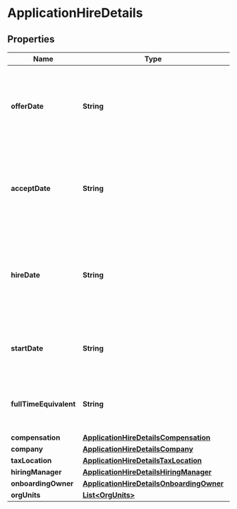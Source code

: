 

# ApplicationHireDetails



## Properties

| Name | Type | Description | Notes |
|------------ | ------------- | ------------- | -------------|
|**offerDate** | **String** | The date on which the offer was presented to a candidate for the specified application Must not be before 1/1/1881 or after 12/31/2199  |  [optional] |
|**acceptDate** | **String** | The date on which the offer was accepted by a candidate for the specified application Must not be before 1/1/1881 or after 12/31/2199  |  [optional] |
|**hireDate** | **String** | The date on which the candidate is hired for the opportunity associated with the specified application Must not be before 1/1/1881 or after 12/31/2199  |  [optional] |
|**startDate** | **String** | The date on which the candidate is set to start working Must not be before 1/1/1881 or after 12/31/2199  |  [optional] |
|**fullTimeEquivalent** | **String** | The full time equivalent of the hire (decimal) Must be greater than 0 and no more than 9999999999.9999 |  [optional] |
|**compensation** | [**ApplicationHireDetailsCompensation**](ApplicationHireDetailsCompensation.md) |  |  [optional] |
|**company** | [**ApplicationHireDetailsCompany**](ApplicationHireDetailsCompany.md) |  |  [optional] |
|**taxLocation** | [**ApplicationHireDetailsTaxLocation**](ApplicationHireDetailsTaxLocation.md) |  |  [optional] |
|**hiringManager** | [**ApplicationHireDetailsHiringManager**](ApplicationHireDetailsHiringManager.md) |  |  [optional] |
|**onboardingOwner** | [**ApplicationHireDetailsOnboardingOwner**](ApplicationHireDetailsOnboardingOwner.md) |  |  [optional] |
|**orgUnits** | [**List&lt;OrgUnits&gt;**](OrgUnits.md) |  |  [optional] |



